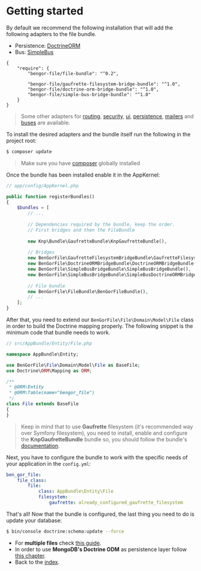 # Getting started

By default we recommend the following installation that will add the following adapters to the file bundle.

* Persistence: [DoctrineORM](https://github.com/BenGorFile/DoctrineORMBridgeBundle)
* Bus: [SimpleBus](https://github.com/BenGorFile/SimpleBusBridgeBundle)

```
{
    "require": {
        "bengor-file/file-bundle": "^0.2",

        "bengor-file/gaufrette-filesystem-bridge-bundle": "^1.0",
        "bengor-file/doctrine-orm-bridge-bundle": "^1.0",
        "bengor-file/simple-bus-bridge-bundle": "^1.0"
    }
} 
```

> Some other adapters for [routing](adapters_routing.md), [security](adapters_security.md),
[ui](adapters_ui.md), [persistence](adapters_persistence.md), [mailers](adapters_mailers.md) and 
[buses](adapters_buses.md) are available.

To install the desired adapters and the bundle itself run the following in the project root:

```bash
$ composer update
```

> Make sure you have [composer](http://getcomposer.org) globally installed 

Once the bundle has been installed enable it in the AppKernel:
```php
// app/config/AppKernel.php

public function registerBundles()
{
    $bundles = [
        // ...
        
        // Dependencies required by the bundle, keep the order.
        // First bridges and then the FileBundle
                
        new Knp\Bundle\GaufretteBundle\KnpGaufretteBundle(),
        
        // Bridges
        new BenGorFile\GaufretteFilesystemBridgeBundle\GaufretteFilesystemBridgeBundle(),
        new BenGorFile\DoctrineORMBridgeBundle\DoctrineORMBridgeBundle(),
        new BenGorFile\SimpleBusBridgeBundle\SimpleBusBridgeBundle(),
        new BenGorFile\SimpleBusBridgeBundle\SimpleBusDoctrineORMBridgeBundle(),
      
        // File bundle
        new BenGorFile\FileBundle\BenGorFileBundle(),
        // ...
    ];
}
```

After that, you need to extend our `BenGorFile\File\Domain\Model\File` class in order to build the Doctrine mapping properly.
The following snippet is the minimum code that bundle needs to work.
```php
// src/AppBundle/Entity/File.php

namespace AppBundle\Entity;

use BenGorFile\File\Domain\Model\File as BaseFile;
use Doctrine\ORM\Mapping as ORM;

/**
 * @ORM\Entity
 * @ORM\Table(name="bengor_file")
 */
class File extends BaseFile
{
}
```

>Keep in mind that to use **Gaufrette** filesystem (it's recommended way over Symfony filesystem), you need to install,
>enable and configure the **KnpGaufretteBundle** bundle so, you should follow the bundle's [documentation][1].

Next, you have to configure the bundle to work with the specific needs of your application in the `config.yml`:
```yml
ben_gor_file:
    file_class:
        file:
            class: AppBundle\Entity\File
            filesystem:
                gaufrette: already_configured_gaufrette_filesystem
```

That's all! Now that the bundle is configured, the last thing you need to do is update your database:
```bash
$ bin/console doctrine:schema:update --force
```

- For **multiple files** check [this guide](usage_multiple_files.md).
- In order to use **MongoDB's Doctrine ODM** as persistence layer follow [this chapter](doctrine_odm_mongodb.md).
- Back to the [index](index.md).

[1]: https://github.com/KnpLabs/KnpGaufretteBundle#installation
